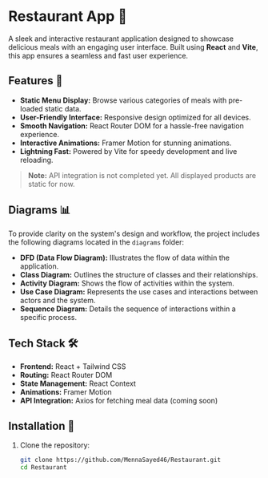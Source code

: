 # Restaurant App 🍴

A sleek and interactive restaurant application designed to showcase delicious meals with an engaging user interface. Built using **React** and **Vite**, this app ensures a seamless and fast user experience.

## Features 🌟

- **Static Menu Display:** Browse various categories of meals with pre-loaded static data.
- **User-Friendly Interface:** Responsive design optimized for all devices.
- **Smooth Navigation:** React Router DOM for a hassle-free navigation experience.
- **Interactive Animations:** Framer Motion for stunning animations.
- **Lightning Fast:** Powered by Vite for speedy development and live reloading.

> **Note:** API integration is not completed yet. All displayed products are static for now.

## Diagrams 📊

To provide clarity on the system's design and workflow, the project includes the following diagrams located in the `diagrams` folder:

- **DFD (Data Flow Diagram):** Illustrates the flow of data within the application.
- **Class Diagram:** Outlines the structure of classes and their relationships.
- **Activity Diagram:** Shows the flow of activities within the system.
- **Use Case Diagram:** Represents the use cases and interactions between actors and the system.
- **Sequence Diagram:** Details the sequence of interactions within a specific process.

## Tech Stack 🛠️

- **Frontend:** React + Tailwind CSS
- **Routing:** React Router DOM
- **State Management:** React Context
- **Animations:** Framer Motion
- **API Integration:** Axios for fetching meal data (coming soon)

## Installation 🚀

1. Clone the repository:
   ```bash
   git clone https://github.com/MennaSayed46/Restaurant.git
   cd Restaurant
